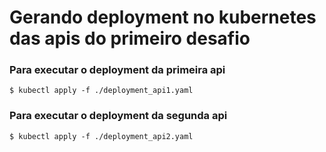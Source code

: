 # Gerando deployment no kubernetes das apis do primeiro desafio

### Para executar o deployment da primeira api

``$ kubectl apply -f ./deployment_api1.yaml ``


### Para executar o deployment da segunda api

``$ kubectl apply -f ./deployment_api2.yaml ``